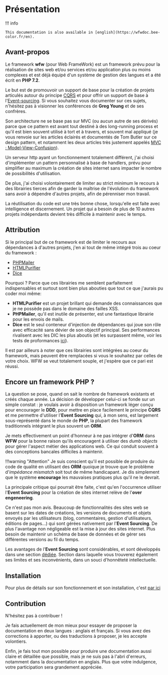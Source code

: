 # Présentation

!!! info

	This documentation is also available in [english](https://wfwdoc.bee-color.fr/en).


## Avant-propos

Le framework **wfw** (pour Web FrameWork) est un framework prévu pour la réalisation
de sites web et/ou services et/ou application plus ou moins complexes et est
déjà équipé d'un système de gestion des langues et a été écrit en **PHP 7.2**.

Le but est de promouvoir un support de base pour la création de projets articulés autour
du principe [CQRS](cqrs) et pour offrir un support de base à l'[Event-sourcing](event_sourcing). Si vous souhaitez
vous documenter sur ces sujets, n'hésitez pas à visionner les conférences de **Greg Young** et
de ses confrères.

Son architecture ne se base pas sur MVC (ou aucun autre de ses dérivés) parce
que ce pattern est avant tout destiné à des long-running process et qu'il est bien
souvent utilisé à tort et à travers, et souvent mal appliqué (je vous renvoie
sur les articles éclairés et documentés de Tom Butler sur ce design
pattern, et notamment les deux articles très justement appelés
[MVC : Model-View-Confusion](https://r.je/views-are-not-templates.html)).

Un serveur http ayant un fonctionnement totalement différent, j'ai choisi d'implémenter
un pattern personnalisé à base de handlers, prévu pour simplifier au maximum
la création de sites internet sans impacter le nombre de possibilités d'utilisation.

De plus, j'ai choisi volontairement de limiter au strict minimum le recours à
des librairies tierces afin de garder la maîtrise de l'évolution du framework
sans avoir à dépendre d'autres projets, afin de pérenniser mon travail.

La réutilisation du code est une très bonne chose, lorsqu'elle est faite avec
intelligence et discernement. Un projet qui a besoin de plus de 10 autres projets
indépendants devient très difficile à maintenir avec le temps.

## Attribution

Si le principal but de ce framework est de limiter le recours aux dépendances
à d'autres projets, j'en ai tout de même intégré trois au coeur du framework :

   - [PHPMailer](https://github.com/PHPMailer/PHPMailer)
   - [HTMLPurifier](http://htmlpurifier.org/)
   - [Dice](https://github.com/Level-2/Dice)

Pourquoi ? Parce que ces librairies me semblent parfaitement indispensables et
surtout sont bien plus abouties que tout ce que j'aurais pu coder moi même:

  - **HTMLPurifier** est un projet brillant qui demande des connaissances que je ne
possède pas dans le domaine des failles XSS.
  - **PHPMailer**, qu'il est inutile de présenter, est une fantastique librairie pour
  les envois de mails.
  - **Dice** est le seul conteneur d'injection de dépendances qui joue son rôle avec
efficacité sans dévier de son objectif principal. Ses performances rivalisent avec
les DIC les plus aboutis (et les surpassent même, voir les tests de proformances
[ici](https://github.com/Level-2/Dice#performance)).

Il est par ailleurs à noter que ces librairies sont intégrées au coeur du framework,
mais peuvent être remplacées si vous le souhaitez par celles de votre choix.
WFW se veut totalement souple, et j'espère que ce pari est réussi.

## Encore un framework PHP ?

La question se pose, quand on sait le nombre de framework existants et créés chaque année. La décision
de développer celui-ci se fonde sur un simple constat : je voulais avoir à disposition
un framework léger conçu pour encourager le **DDD**, pour mettre en place facilement le principe **CQRS**
 et me permettre d'utiliser l'**Event Sourcing** qui, à mon sens, est largement sous-représenté dans
 le monde de **PHP**, la plupart des framework traditionnels intégrant le plus souvent un **ORM**.

Je mets effectivement un point d'honneur à ne pas intégrer d'**ORM** dans **WFW** pour la bonne raison
qu'ils encouragent à utiliser des *dumb objects* pour gérer l'aspect métier des applications web. Ce
qui conduit souvent à des conceptions bancales difficiles à maintenir.

!!!warning "Attention"
    Je suis conscient qu'il est possible de produire du code de qualité en utilisant des **ORM** quoique
    je trouve que le problème d'*impédance mismatch* soit tout de même handicapant.
    Je dis simplement que le système **encourage** les mauvaises pratiques plus qu'il ne le devrait.

La principale critique qui pourrait être faite, c'est qu'en l'occurrence utiliser l'**Event Sourcing**
pour la création de sites internet relève de l'**over engeneering**.

Ce n'est pas mon avis. Beaucoup de fonctionnalités des sites web se basent sur les dates de créations, les
versions de documents et objets envoyés par les utilisateurs (blog, commentaires, gestion d'utilisateurs,
 éditions de pages...) qui sont gérées nativement par l'**Event Sourcing**. De plus l'avantage non
 négligeable est la mise à jour des sites internet. Plus besoin de maintenir un schéma de base de
 données et de gérer ses différentes versions au fil du temps.

Les avantages de l'**Event Sourcing** sont considérables, et sont développés dans une section [dédiée]().
Section dans laquelle vous trouverez également ses limites et ses inconvénients, dans un souci
d'honnêteté intellectuelle.

## Installation

Pour plus de détails sur son fonctionnement et son installation, c'est [par ici](start)

## Contribution

N'hésitez pas à contribuer !

Je fais actuellement de mon mieux pour essayer de proposer
la documentation en deux langues : anglais et français. Si vous avez des corrections
à apporter, ou des traductions à proposer, je les accepte volontiers.

Enfin, je fais tout mon possible pour produire une documentation aussi claire et
détaillée que possible, mais je ne suis pas à l'abri d'erreurs, notamment dans
la documentation en anglais. Plus que votre indulgence, votre participation sera
grandement appréciée.

